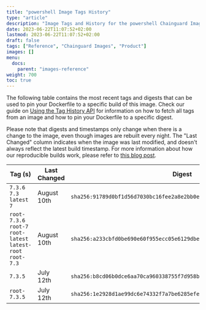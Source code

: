 ```yaml
---
title: "powershell Image Tags History"
type: "article"
description: "Image Tags and History for the powershell Chainguard Image"
date: 2023-06-22T11:07:52+02:00
lastmod: 2023-06-22T11:07:52+02:00
draft: false
tags: ["Reference", "Chainguard Images", "Product"]
images: []
menu:
  docs:
    parent: "images-reference"
weight: 700
toc: true
---
```


The following table contains the most recent tags and digests that can be used to pin your Dockerfile to a specific build of this image. Check our guide on [Using the Tag History API](/chainguard/chainguard-images/using-the-tag-history-api/) for information on how to fetch all tags from an image and how to pin your Dockerfile to a specific digest.

Please note that digests and timestamps only change when there is a change to the image, even though images are rebuilt every night. The "Last Changed" column indicates when the image was last modified, and doesn't always reflect the latest build timestamp. For more information about how our reproducible builds work, please refer to [this blog post](https://www.chainguard.dev/unchained/reproducing-chainguards-reproducible-image-builds).

| Tag (s)                                                       | Last Changed | Digest                                                                    |
|---------------------------------------------------------------|--------------|---------------------------------------------------------------------------|
|  `7.3.6` `7.3` `latest` `7`                                   | August 10th  | `sha256:91789d0bf1d56d7030bc16fee2a8e2bb0eed5d9dd90c2b3677aa0bb4acd468f6` |
|  `root-7.3.6` `root-7` `root-latest` `latest-root` `root-7.3` | August 10th  | `sha256:a233cbfd0be690e60f955ecc05e6129dbeb0ae802ce6edf00ee93a94e1f0a2e7` |
|  `7.3.5`                                                      | July 12th    | `sha256:b8cd06b0dce6aa70ca960338755f7d958bbb1e769af9ff7c6a7f81ff3ccec18c` |
|  `root-7.3.5`                                                 | July 12th    | `sha256:1e2928d1ae99dc6e74332f7a7be6285efe6fef1049c6c2d314272a971fd7bc9f` |
